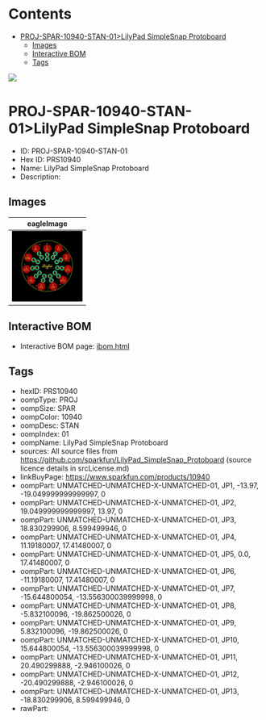 



Contents
========

* [PROJ-SPAR-10940-STAN-01>LilyPad SimpleSnap Protoboard](#proj-spar-10940-stan-01lilypad-simplesnap-protoboard)
	* [Images](#images)
	* [Interactive BOM](#interactive-bom)
	* [Tags](#tags)
  
![][im]
# PROJ-SPAR-10940-STAN-01>LilyPad SimpleSnap Protoboard

- ID: PROJ-SPAR-10940-STAN-01
- Hex ID: PRS10940
- Name: LilyPad SimpleSnap Protoboard
- Description: 

## Images
  
  

|eagleImage|
| :---: |
|[![eagleImage](eagleImage_140.png)](eagleImage_600.png)|

## Interactive BOM

- Interactive BOM page: [ibom.html](kicad/bom/ibom.html)

## Tags

- hexID: PRS10940
- oompType: PROJ
- oompSize: SPAR
- oompColor: 10940
- oompDesc: STAN
- oompIndex: 01
- oompName: LilyPad SimpleSnap Protoboard
- sources: All source files from https://github.com/sparkfun/LilyPad_SimpleSnap_Protoboard (source licence details in srcLicense.md)
- linkBuyPage: https://www.sparkfun.com/products/10940
- oompPart: UNMATCHED-UNMATCHED-X-UNMATCHED-01, JP1, -13.97, -19.049999999999997, 0
- oompPart: UNMATCHED-UNMATCHED-X-UNMATCHED-01, JP2, 19.049999999999997, 13.97, 0
- oompPart: UNMATCHED-UNMATCHED-X-UNMATCHED-01, JP3, 18.830299906, 8.599499946, 0
- oompPart: UNMATCHED-UNMATCHED-X-UNMATCHED-01, JP4, 11.19180007, 17.41480007, 0
- oompPart: UNMATCHED-UNMATCHED-X-UNMATCHED-01, JP5, 0.0, 17.41480007, 0
- oompPart: UNMATCHED-UNMATCHED-X-UNMATCHED-01, JP6, -11.19180007, 17.41480007, 0
- oompPart: UNMATCHED-UNMATCHED-X-UNMATCHED-01, JP7, -15.644800054, -13.556300039999998, 0
- oompPart: UNMATCHED-UNMATCHED-X-UNMATCHED-01, JP8, -5.832100096, -19.862500026, 0
- oompPart: UNMATCHED-UNMATCHED-X-UNMATCHED-01, JP9, 5.832100096, -19.862500026, 0
- oompPart: UNMATCHED-UNMATCHED-X-UNMATCHED-01, JP10, 15.644800054, -13.556300039999998, 0
- oompPart: UNMATCHED-UNMATCHED-X-UNMATCHED-01, JP11, 20.490299888, -2.946100026, 0
- oompPart: UNMATCHED-UNMATCHED-X-UNMATCHED-01, JP12, -20.490299888, -2.946100026, 0
- oompPart: UNMATCHED-UNMATCHED-X-UNMATCHED-01, JP13, -18.830299906, 8.599499946, 0
- rawPart: 



[im]: eagleImage_450.png
